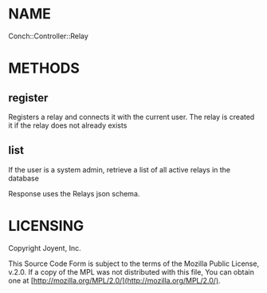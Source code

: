 # NAME

Conch::Controller::Relay

# METHODS

## register

Registers a relay and connects it with the current user. The relay is created
it if the relay does not already exists

## list

If the user is a system admin, retrieve a list of all active relays in the database

Response uses the Relays json schema.

# LICENSING

Copyright Joyent, Inc.

This Source Code Form is subject to the terms of the Mozilla Public License,
v.2.0. If a copy of the MPL was not distributed with this file, You can obtain
one at [http://mozilla.org/MPL/2.0/](http://mozilla.org/MPL/2.0/).
